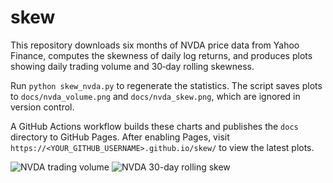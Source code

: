 # skew

This repository downloads six months of NVDA price data from Yahoo
Finance, computes the skewness of daily log returns, and produces plots
showing daily trading volume and 30‑day rolling skewness.

Run `python skew_nvda.py` to regenerate the statistics. The script saves
plots to `docs/nvda_volume.png` and `docs/nvda_skew.png`, which are
ignored in version control.

A GitHub Actions workflow builds these charts and publishes the `docs`
directory to GitHub Pages. After enabling Pages, visit
`https://<YOUR_GITHUB_USERNAME>.github.io/skew/` to view the latest plots.

![NVDA trading volume](https://<YOUR_GITHUB_USERNAME>.github.io/skew/nvda_volume.png)
![NVDA 30-day rolling skew](https://<YOUR_GITHUB_USERNAME>.github.io/skew/nvda_skew.png)

